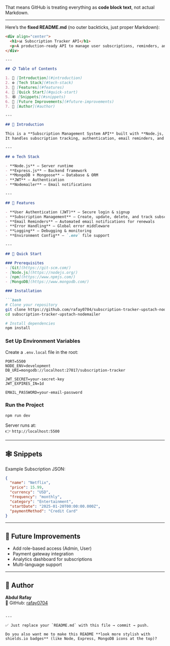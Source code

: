 
That means GitHub is treating everything as **code block text**, not actual Markdown.  

---

Here’s the **fixed README.md** (no outer backticks, just proper Markdown):

```markdown
<div align="center">
  <h1>📊 Subscription Tracker API</h1>
  <p>A production-ready API to manage user subscriptions, reminders, and notifications.</p>
</div>

---

## 📋 Table of Contents

1. 🤖 [Introduction](#introduction)  
2. ⚙️ [Tech Stack](#tech-stack)  
3. 🔋 [Features](#features)  
4. 🤸 [Quick Start](#quick-start)  
5. 🕸️ [Snippets](#snippets)  
6. 🚀 [Future Improvements](#future-improvements)  
7. 👤 [Author](#author)

---

## 🤖 Introduction

This is a **Subscription Management System API** built with **Node.js, Express, and MongoDB**.  
It handles subscription tracking, authentication, email reminders, and structured API architecture for scalability.

---

## ⚙️ Tech Stack

- **Node.js** – Server runtime  
- **Express.js** – Backend framework  
- **MongoDB + Mongoose** – Database & ORM  
- **JWT** – Authentication  
- **Nodemailer** – Email notifications  

---

## 🔋 Features

- **User Authentication (JWT)** – Secure login & signup  
- **Subscription Management** – Create, update, delete, and track subscriptions  
- **Email Reminders** – Automated email notifications for renewals  
- **Error Handling** – Global error middleware  
- **Logging** – Debugging & monitoring  
- **Environment Config** – `.env` file support  

---

## 🤸 Quick Start

### Prerequisites
- [Git](https://git-scm.com/)  
- [Node.js](https://nodejs.org/)  
- [npm](https://www.npmjs.com/)  
- [MongoDB](https://www.mongodb.com/)

### Installation

```bash
# Clone your repository
git clone https://github.com/rafay0704/subscription-tracker-upstach-nodemailer.git
cd subscription-tracker-upstach-nodemailer

# Install dependencies
npm install
```

### Set Up Environment Variables

Create a `.env.local` file in the root:

```env
PORT=5500
NODE_ENV=development
DB_URI=mongodb://localhost:27017/subscription-tracker

JWT_SECRET=your-secret-key
JWT_EXPIRES_IN=1d

EMAIL_PASSWORD=your-email-password
```

### Run the Project

```bash
npm run dev
```

Server runs at:  
👉 `http://localhost:5500`

---

## 🕸️ Snippets

Example Subscription JSON:

```json
{
  "name": "Netflix",
  "price": 15.99,
  "currency": "USD",
  "frequency": "monthly",
  "category": "Entertainment",
  "startDate": "2025-01-20T00:00:00.000Z",
  "paymentMethod": "Credit Card"
}
```

---

## 🚀 Future Improvements

- Add role-based access (Admin, User)  
- Payment gateway integration  
- Analytics dashboard for subscriptions  
- Multi-language support  

---

## 👤 Author

**Abdul Rafay**  
🔗 GitHub: [rafay0704](https://github.com/rafay0704)
```

---

✅ Just replace your `README.md` with this file → commit → push.  

Do you also want me to make this README **look more stylish with shields.io badges** (like Node, Express, MongoDB icons at the top)?
